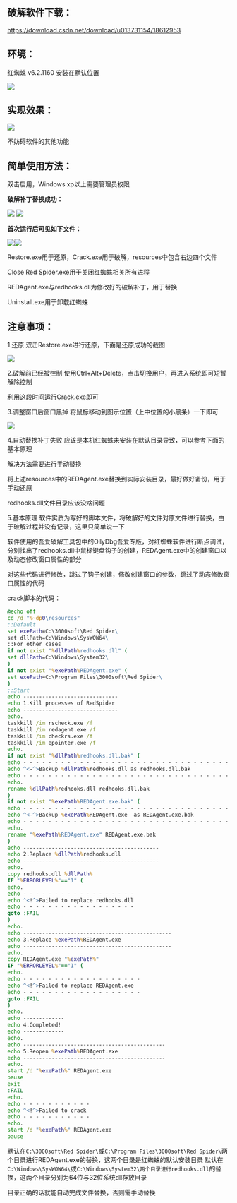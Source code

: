 ## 破解软件下载：
https://download.csdn.net/download/u013731154/18612953

## 环境：
红蜘蛛 v6.2.1160 安装在默认位置

![](https://img-blog.csdnimg.cn/20210512165834448.png)

## 实现效果：

![](https://img-blog.csdnimg.cn/20210512170559726.gif)

不妨碍软件的其他功能
## 简单使用方法：
双击启用，Windows xp以上需要管理员权限

**破解补丁替换成功：**

![](https://img-blog.csdnimg.cn/20210512170436912.png)
![](https://img-blog.csdnimg.cn/2021051217482851.png)

**首次运行后可见如下文件：**

![](https://img-blog.csdnimg.cn/20210512170723631.png)![](https://img-blog.csdnimg.cn/20210512170737441.png)

Restore.exe用于还原，Crack.exe用于破解，resources中包含右边四个文件

Close Red Spider.exe用于关闭红蜘蛛相关所有进程

REDAgent.exe与redhooks.dll为修改好的破解补丁，用于替换

Uninstall.exe用于卸载红蜘蛛

## 注意事项：
1.还原
双击Restore.exe进行还原，下面是还原成功的截图

![](https://img-blog.csdnimg.cn/20210512171642859.png)

2.破解前已经被控制
使用Ctrl+Alt+Delete，点击切换用户，再进入系统即可短暂解除控制

利用这段时间运行Crack.exe即可

3.调整窗口后窗口黑掉
将鼠标移动到图示位置（上中位置的小黑条）一下即可

![](https://img-blog.csdnimg.cn/20210512171833940.png)

4.自动替换补丁失败
应该是本机红蜘蛛未安装在默认目录导致，可以参考下面的基本原理

解决方法需要进行手动替换

将上述resources中的REDAgent.exe替换到实际安装目录，最好做好备份，用于手动还原

redhooks.dll文件目录应该没啥问题

5.基本原理
软件实质为写好的脚本文件，将破解好的文件对原文件进行替换，由于破解过程并没有记录，这里只简单说一下

软件使用的吾爱破解工具包中的OllyDbg吾爱专版，对红蜘蛛软件进行断点调试，分别找出了redhooks.dll中鼠标键盘钩子的创建，REDAgent.exe中的创建窗口以及动态修改窗口属性的部分

对这些代码进行修改，跳过了钩子创建，修改创建窗口的参数，跳过了动态修改窗口属性的代码

crack脚本的代码：
```bat
@echo off
cd /d "%~dp0\resources"
::Default
set exePath=C:\3000soft\Red Spider\
set dllPath=C:\Windows\SysWOW64\
::For other cases
if not exist "%dllPath%redhooks.dll" (
set dllPath=C:\Windows\System32\
)
if not exist "%exePath%REDAgent.exe" (
set exePath=C:\Program Files\3000soft\Red Spider\
)
::Start
echo ------------------------------
echo 1.Kill processes of RedSpider
echo ------------------------------
echo.
taskkill /im rscheck.exe /f
taskkill /im redagent.exe /f
taskkill /im checkrs.exe /f
taskkill /im epointer.exe /f
echo.
if not exist "%dllPath%redhooks.dll.bak" (
echo - - - - - - - - - - - - - - - - - - - - - - - - - - - - - - - - -
echo ^<-^>Backup %dllPath%redhooks.dll as redhooks.dll.bak
echo - - - - - - - - - - - - - - - - - - - - - - - - - - - - - - - - -
echo.
rename %dllPath%redhooks.dll redhooks.dll.bak 
)
if not exist "%exePath%REDAgent.exe.bak" (
echo - - - - - - - - - - - - - - - - - - - - - - - - - - - - - - - - - - -
echo ^<-^>Backup %exePath%REDAgent.exe  as REDAgent.exe.bak
echo - - - - - - - - - - - - - - - - - - - - - - - - - - - - - - - - - - -
echo.
rename "%exePath%REDAgent.exe" REDAgent.exe.bak
)
echo -------------------------------------------
echo 2.Replace %dllPath%redhooks.dll
echo -------------------------------------------
echo.
copy redhooks.dll %dllPath%
IF "%ERRORLEVEL%"=="1" (
echo.
echo - - - - - - - - - - - - - - - - - -
echo ^<!^>Failed to replace redhooks.dll
echo - - - - - - - - - - - - - - - - - -
goto :FAIL
)
echo.
echo -----------------------------------------------
echo 3.Replace %exePath%REDAgent.exe
echo -----------------------------------------------
echo.
copy REDAgent.exe "%exePath%"
IF "%ERRORLEVEL%"=="1" (
echo.
echo - - - - - - - - - - - - - - - - - - -
echo ^<!^>Failed to replace REDAgent.exe
echo - - - - - - - - - - - - - - - - - - -
goto :FAIL
)
echo.
echo -------------
echo 4.Completed!
echo -------------
echo.
echo ---------------------------------------------
echo 5.Reopen %exePath%REDAgent.exe
echo ---------------------------------------------
echo.
start /d "%exePath%" REDAgent.exe
pause
exit
:FAIL
echo.
echo - - - - - - - - - - -
echo ^<!^>Failed to crack
echo - - - - - - - - - - -
echo.
start /d "%exePath%" REDAgent.exe
pause
```
默认在`C:\3000soft\Red Spider\`或`C:\Program Files\3000soft\Red Spider\`两个目录进行REDAgent.exe的替换，这两个目录是红蜘蛛的默认安装目录
默认在`C:\Windows\SysWOW64\`或`C:\Windows\System32\两个目录进行redhooks.dll`的替换，这两个目录分别为64位与32位系统dll存放目录

目录正确的话就能自动完成文件替换，否则需手动替换

